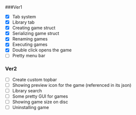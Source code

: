 ###Ver1
- [X] Tab system
- [X] Library tab
- [X] Creating game struct
- [X] Serializing game struct
- [X] Renaming games
- [X] Executing games
- [X] Double click opens the game
- [ ] Pretty menu bar

### Ver2
- [ ] Create custom topbar
- [ ] Showing preview icon for the game (referenced in its json)
- [ ] Library search
- [ ] Some pretty GUI for games
- [ ] Showing game size on disc
- [ ] Uninstalling game